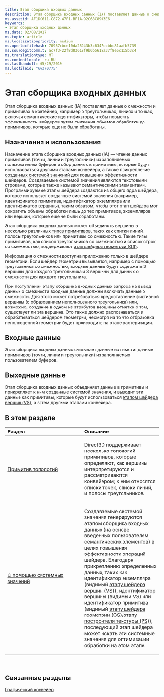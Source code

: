 ```yaml
---
title: Этап сборщика входных данных
description: Этап сборщика входных данных (IA) поставляет данные о смежности и примитивах в контейнер, например о треугольниках, линиях и точках, включая семантические идентификаторы, чтобы повысить эффективность шейдеров путем снижения объемов обработки до примитивов, которые еще не были обработаны.
ms.assetid: AF1DC611-C872-47F1-BF1A-92C68C8903E6
keywords:
- Этап сборщика входных данных
ms.date: 02/08/2017
ms.topic: article
ms.localizationpriority: medium
ms.openlocfilehash: 70957cbce10da25943b3c6347ccbbc81aafb5739
ms.sourcegitcommit: ac7f3422f8d83618f9b6b5615a37f8e5c115b3c4
ms.translationtype: MT
ms.contentlocale: ru-RU
ms.lasthandoff: 05/29/2019
ms.locfileid: "66370775"
---
```

# <a name="input-assembler-ia-stage"></a>Этап сборщика входных данных


Этап сборщика входных данных (IA) поставляет данные о смежности и примитивах в контейнер, например о треугольниках, линиях и точках, включая семантические идентификаторы, чтобы повысить эффективность шейдеров путем снижения объемов обработки до примитивов, которые еще не были обработаны.

## <a name="span-idpurpose-and-usesspanspan-idpurpose-and-usesspanspan-idpurpose-and-usesspanpurpose-and-uses"></a><span id="Purpose-and-uses"></span><span id="purpose-and-uses"></span><span id="PURPOSE-AND-USES"></span>Назначения и использования


Назначение этапа сборщика входных данных (IA) — чтение данных примитивов (точки, линии и треугольники) из заполняемых пользователем буферов и сбор данных в примитивы, которые будут использоваться другими этапами конвейера, а также прикрепление [созданных системой значений](https://docs.microsoft.com/windows/desktop/direct3dhlsl/dx-graphics-hlsl-semantics) для повышения эффективности шейдеров. Создаваемые системой значения являются текстовыми строками, которые также называют семантическими элементами. Программируемые этапы шейдера создаются из общего ядра шейдера, которое использует созданные системой значения (например, идентификатор примитива, идентификатор экземпляра или идентификатор вершины), таким образом, чтобы этот этап шейдера мог сократить объемы обработки лишь до тех примитивов, экземпляров или вершин, которые еще не были обработаны.

Этап сборщика входных данных может объединять вершины в несколько различных [типов примитивов](primitive-topologies.md), таких как списки линий, полосы треугольников или примитивы со смежностью. Такие типы примитивов, как список треугольников со смежностью и список строк со смежностью, поддерживают [этап шейдера геометрии (GS)](geometry-shader-stage--gs-.md).

Информация о смежности доступна приложению только в шейдере геометрии. Если шейдер геометрии вызывается, например с помощью треугольника со смежностью, входные данные будут содержать 3 вершины для каждого треугольника и 3 вершины для данных о смежности для каждого треугольника.

При поступлении этапу сборщика входных данных запроса на вывод данных о смежности входные данные должны включать данные о смежности. Для этого может потребоваться предоставление фиктивной вершины (с образованием неполноценного треугольника) или, возможно, создание в одном из атрибутов вершины отметки о том, существует ли эта вершина. Это также должно распознаваться и обрабатываться шейдером геометрии, несмотря на то что отбраковка неполноценной геометрии будет происходить на этапе растеризации.

## <a name="span-idinputspanspan-idinputspanspan-idinputspaninput"></a><span id="Input"></span><span id="input"></span><span id="INPUT"></span>Входные данные


Этап сборщика входных данных считывает данные из памяти: данные примитивов (точки, линии и треугольники) из заполняемых пользователем буферов.

## <a name="span-idoutputspanspan-idoutputspanspan-idoutputspanoutput"></a><span id="Output"></span><span id="output"></span><span id="OUTPUT"></span>Выходные данные


Этап сборщика входных данных объединяет данные в примитивы и прикрепляет к ним созданные системой значения, и выводит эти данные как примитивы, которые будут использоваться [этапом шейдера вершин (VS)](vertex-shader-stage--vs-.md), а затем другими этапами конвейера.

## <a name="span-idin-this-sectionspanin-this-section"></a><span id="in-this-section"></span>В этом разделе


<table>
<colgroup>
<col width="50%" />
<col width="50%" />
</colgroup>
<thead>
<tr class="header">
<th align="left">Раздел</th>
<th align="left">Описание</th>
</tr>
</thead>
<tbody>
<tr class="odd">
<td align="left"><p><a href="primitive-topologies.md">Примитив топологий</a></p></td>
<td align="left"><p>Direct3D поддерживает несколько топологий примитивов, которые определяют, как вершины интерпретируются и рассматриваются конвейером; к ним относятся списки точек, списки линий, и полосы треугольников.</p></td>
</tr>
<tr class="even">
<td align="left"><p><a href="using-system-generated-values.md">С помощью системных значений</a></p></td>
<td align="left"><p>Создаваемые системой значения генерируются этапом сборщика входных данных (на основе введенных пользователем <a href="https://docs.microsoft.com/windows/desktop/direct3dhlsl/dx-graphics-hlsl-semantics">семантических элементов</a>) в целях повышения эффективности операций шейдера. Благодаря прикреплению определенных данных, таких как идентификатор экземпляра (видимый <a href="vertex-shader-stage--vs-.md">этапу шейдера вершин (VS)</a>), идентификатор вершины (видимый VS) или идентификатор примитива (видимый <a href="geometry-shader-stage--gs-.md">этапу шейдера геометрии (GS)</a>/<a href="pixel-shader-stage--ps-.md">этапу построителя текстуры (PS)</a>), последующий этап шейдера может искать эти системные значения для оптимизации обработки на этом этапе.</p></td>
</tr>
</tbody>
</table>

 

## <a name="span-idrelated-topicsspanrelated-topics"></a><span id="related-topics"></span>Связанные разделы


[Графический конвейер](graphics-pipeline.md)

 

 




